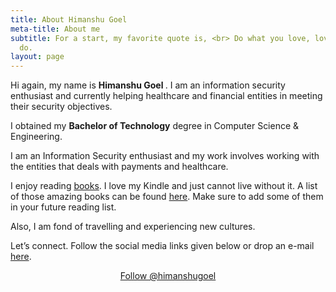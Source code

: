 ```yaml
---
title: About Himanshu Goel
meta-title: About me
subtitle: For a start, my favorite quote is, <br> Do what you love, love what you
  do.
layout: page
---
```


<div id="aboutme-section">

<p class="about-text">
<span class="fa fa-briefcase about-icon"></span>
Hi again, my name is <strong>Himanshu Goel </strong>. I am an information security enthusiast and currently helping healthcare and financial entities in meeting their security objectives.
</p>

<p class="about-text">
<span class="fa fa-graduation-cap about-icon"></span>
I obtained my <strong>Bachelor of Technology</strong> degree in Computer Science & Engineering.
</p>

<p class="about-text">
<span class="fa fa-code about-icon"></span>
I am an Information Security enthusiast and my work involves working with the entities that deals with payments and healthcare.
</p>

<p class="about-text">
<span class="fa fa-book about-icon"></span>
I enjoy reading <a target="_blank" class="link link-blue" href="https://www.himanshugoel.in/books/">books</a>. I love my Kindle and just cannot live without it. A list of those amazing books can be found <a target="_blank" href="https://www.goodreads.com/user/show/66769839-himanshu-goel">here</a>. Make sure to add some of them in your future reading list.
</p>

<p class="about-text">
<span class="fa fa-heart about-icon"></span>
Also, I am fond of travelling and experiencing new cultures.
</p>

<p class="about-text">
<span class="fa fa-envelope about-icon"></span>
Let’s connect. Follow the social media links given below or drop an e-mail <a target="_blank" href="mailto:hgoel2112@gmail.com">here</a>.
</p>

<center>
<a href="https://twitter.com/himanshugoel21" class="twitter-follow-button" data-size="large" data-show-count="false">Follow @himanshugoel</a>
<script async src="//platform.twitter.com/widgets.js" charset="utf-8"></script>
</center>